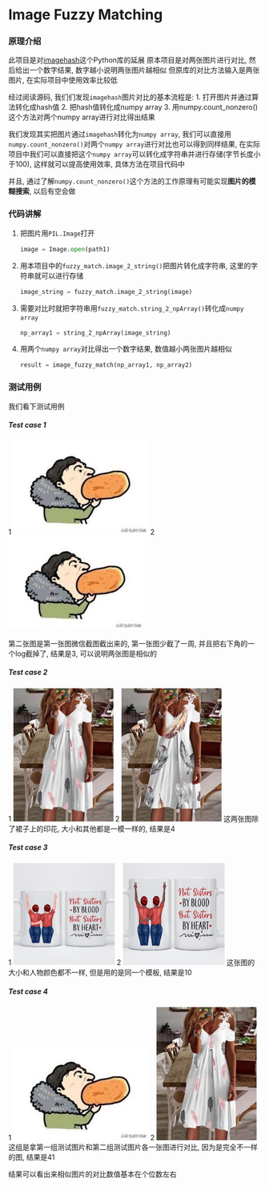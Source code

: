 # Image Fuzzy Matching    

### 原理介绍 
此项目是对[imagehash](https://github.com/JohannesBuchner/imagehash)这个Python库的延展
原本项目是对两张图片进行对比, 然后给出一个数字结果, 数字越小说明两张图片越相似
但原库的对比方法输入是两张图片, 在实际项目中使用效率比较低

经过阅读源码, 我们们发现`imagehash`图片对比的基本流程是:
	1. 打开图片并通过算法转化成hash值
	2. 把hash值转化成numpy array
	3. 用numpy.count_nonzero()这个方法对两个numpy array进行对比得出结果

我们发现其实把图片通过`imagehash`转化为`numpy array`, 我们可以直接用`numpy.count_nonzero()`对两个`numpy array`进行对比也可以得到同样结果, 在实际项目中我们可以直接把这个`numpy array`可以转化成字符串并进行存储(字节长度小于100), 这样就可以提高使用效率, 具体方法在项目代码中

并且, 通过了解`numpy.count_nonzero()`这个方法的工作原理有可能实现**图片的模糊搜索**, 以后有空会做

### 代码讲解 
1. 把图片用`PIL.Image`打开
	```python
	image = Image.open(path1)
	```
2. 用本项目中的`fuzzy_match.image_2_string()`把图片转化成字符串, 这里的字符串就可以进行存储
    ```python
    image_string = fuzzy_match.image_2_string(image)
    ```
3. 需要对比时就把字符串用`fuzzy_match.string_2_npArray()`转化成`numpy array`
    ```python
    np_array1 = string_2_npArray(image_string)
    ```
4. 用两个`numpy array`对比得出一个数字结果, 数值越小两张图片越相似
    ```python
    result = image_fuzzy_match(np_array1, np_array2)
    ```

### 测试用例 
我们看下测试用例

##### Test case 1  
1 <img src="images/set1_a.png">
2 <img src="images/set1_a.png">

第二张图是第一张图微信截图截出来的, 第一张图少截了一周, 并且把右下角的一个log截掉了, 结果是3, 可以说明两张图是相似的

##### Test case 2   
1 <img src="images/set2_a.png" width="200" height="266">
2 <img src="images/set2_b.png" width="200" height="266">
这两张图除了裙子上的印花, 大小和其他都是一模一样的, 结果是4

##### Test case 3   
1 <img src="images/set3_a.png" width="203" height="204">
2 <img src="images/set3_b.png" width="203" height="204">
这张图的大小和人物颜色都不一样, 但是用的是同一个模板, 结果是10

##### Test case 4   
1 <img src="images/set1_a.png">
2 <img src="images/set2_a.png" width="200" height="266">
这组是拿第一组测试图片和第二组测试图片各一张图进行对比, 因为是完全不一样的图, 结果是41

结果可以看出来相似图片的对比数值基本在个位数左右